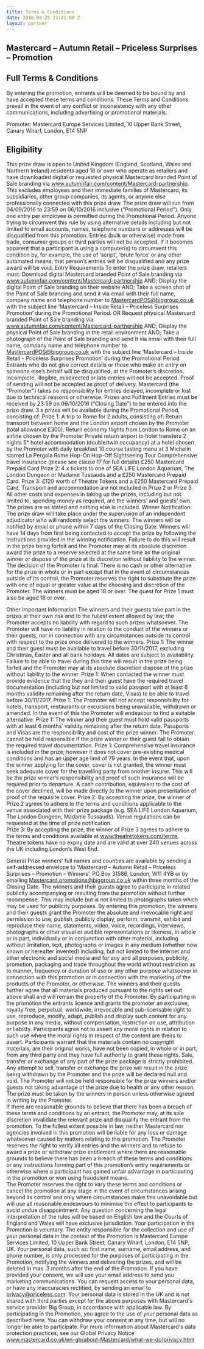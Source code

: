 ```yaml
---
title: Terms & Conditions
date: 2016-08-25 21:41:00 Z
layout: partner
---
```


## Mastercard – Autumn Retail – Priceless Surprises – Promotion

## Full Terms & Conditions

By entering the promotion, entrants will be deemed to be bound by and have accepted these terms and conditions. These Terms and Conditions prevail in the event of any conflict or inconsistency with any other communications, including advertising or promotional materials.

Promoter: Mastercard Europe Services Limited, 10 Upper Bank Street, Canary Wharf, London, E14 5NP

## Eligibility

This prize draw is open to United Kingdom (England, Scotland, Wales and Northern Ireland) residents aged 18 or over who operate as retailers and have downloaded digital or requested physical Mastercard branded Point of Sale branding via www.autumnfair.com/content/Mastercard-partnership. This excludes employees and their immediate families of Mastercard, its subsidiaries, other group companies, its agents, or anyone else professionally connected with this prize draw.
The prize draw will run from 04/09/2016 to 23:59 on 06/10/2016 inclusive (“Promotional Period”).
Only one entry per employee is permitted during the Promotional Period. Anyone trying to circumvent this rule by using alternative details including but not limited to email accounts, names, telephone numbers or addresses will be disqualified from this promotion. Entries (bulk or otherwise) made from trade, consumer groups or third parties will not be accepted.  If it becomes apparent that a participant is using a computer(s) to circumvent this condition by, for example, the use of ‘script’, ‘brute force’ or any other automated means, that person’s entries will be disqualified and any prize award will be void.
Entry Requirements
To enter the prize draw, retailers must:
Download digital Mastercard branded Point of Sale branding via www.autumnfair.com/content/Mastercard-partnership AND;
Display the digital Point of Sale branding on their website AND;
Take a screen shot of the Point of Sale branding and send it via email with their full name, company name and telephone number to MastercardPOS@biggroup.co.uk with the subject line ‘Mastercard – Inside Retail – Priceless Surprises Promotion’ during the Promotional Period. 
OR
Request physical Mastercard branded Point of Sale branding via www.autumnfair.com/content/Mastercard-partnership AND;
Display the physical Point of Sale branding in the retail environment AND;
Take a photograph of the Point of Sale branding and send it via email with their full name, company name and telephone number to MastercardPOS@biggroup.co.uk with the subject line ‘Mastercard – Inside Retail – Priceless Surprises Promotion’ during the Promotional Period. 
Entrants who do not give correct details or those who make an entry on someone else’s behalf will be disqualified, at the Promoter’s discretion. 
Incomplete, illegible, misdirected or late entries will not be accepted. Proof of sending will not be accepted as proof of delivery.  Mastercard (the “Promoter”) takes no responsibility for entries delayed, incomplete or lost due to technical reasons or otherwise.
Prizes and Fulfilment
Entries must be received by 23:59 on 06/10/2016 (“Closing Date”) to be entered into the prize draw. 
3 x prizes will be available during the Promotional Period, consisting of:
Prize 1: A trip to Rome for 2 adults, consisting of:
Return transport between home and the London airport chosen by the Promoter (total allowance £300).
Return economy flights from London to Rome on an airline chosen by the Promoter
Private return airport to hotel transfers
2 nights 5* hotel accommodation (double/twin occupancy) at a hotel chosen by the Promoter with daily breakfast 
10 course tasting menu at 3 Michelin starred La Pergola 
Rome Hop-On Hop-Off Sightseeing Tour 
Comprehensive travel insurance (please see clause 17 for full details) 
£250 Mastercard Prepaid Card
Prize 2: 4 x tickets to one of SEA LIFE London Aquarium, The London Dungeon or Madame Tussauds and a £250 Mastercard Prepaid Card. 
Prize 3: £120 worth of Theatre Tokens and a £250 Mastercard Prepaid Card. 
Transport and accommodation are not included in Prize 2 or Prize 3. All other costs and expenses in taking up the prizes, including but not limited to, spending money as required, are the winners’ and guests’ own. The prizes are as stated and nothing else is included.
Winner Notification: The prize draw will take place under the supervision of an independent adjudicator who will randomly select the winners. The winners will be notified by email or phone within 7 days of the Closing Date. Winners will have 14 days from first being contacted to accept the prize by following the instructions provided in the winning notification. Failure to do this will result in the prize being forfeit and the Promoter may at its absolute discretion award the prize to a reserve selected at the same time as the original winner or dispose of the prize at its discretion without liability to the winner. The decision of the Promoter is final. 
There is no cash or other alternative for the prize in whole or in part except that in the event of circumstances outside of its control, the Promoter reserves the right to substitute the prize with one of equal or greater value at the choosing and discretion of the Promoter.
The winners must be aged 18 or over. The guest for Prize 1 must also be aged 18 or over. 

Other Important Information
The winners and their guests take part in the prizes at their own risk and to the fullest extent allowed by law; the Promoter accepts no liability with regard to such prizes whatsoever. The Promoter will have no liability in relation to the conduct of the winners or their guests, nor in connection with any circumstances outside its control with respect to the prize once delivered to the winners. 
Prize 1: The winner and their guest must be available to travel before 30/11/2017, excluding Christmas, Easter and all bank holidays. All dates are subject to availability. Failure to be able to travel during this time will result in the prize being forfeit and the Promoter may at its absolute discretion dispose of the prize without liability to the winner.
Prize 1: When contacted the winner must provide evidence that the they and their guest have the required travel documentation (including but not limited to valid passport with at least 6 months validity remaining after the return date, Visas) to be able to travel before 30/11/2017.
Prize 1: The Promoter will not accept responsibility for hotels, transport, restaurants or excursions being unavailable, withdrawn or amended. In the event of this the Promoter will endeavour to find a suitable alternative.
Prize 1: The winner and their guest must hold valid passports with at least 6 months’ validity remaining after the return date. Passports and Visas are the responsibility and cost of the prize winner. The Promoter cannot be held responsible if the prize winner or their guest fail to obtain the required travel documentation. 
Prize 1: Comprehensive travel insurance is included in the prize; however it does not cover pre-existing medical conditions and has an upper age limit of 79 years. In the event that, upon the winner applying for the cover, cover is not granted, the winner must seek adequate cover for the travelling party from another insurer. This will be the prize winner’s responsibility and proof of such insurance will be required prior to departure. A cash contribution, equivalent to the cost of the cover declined, will be made directly to the winner upon presentation of proof of the requisite cover.
Prize 2: By accepting the prize, the winner of Prize 2 agrees to adhere to the terms and conditions applicable to the venue associated with their prize package (e.g. SEA LIFE London Aquarium, The London Dungeon, Madame Tussauds).  Venue regulations can be requested at the time of prize notification.  
Prize 3: By accepting the prize, the winner of Prize 3 agrees to adhere to the terms and conditions available at www.theatretokens.com/terms. Theatre tokens have no expiry date and are valid at over 240 venues across the UK including London’s West End. 

General
Prize winners’ full names and counties are available by sending a self-addressed envelope to ‘Mastercard – Autumn Retail – Priceless Surprises – Promotion – Winners’, PO Box 31586, London, W11 4YB or by emailing Mastercard.promotions@biggroup.co.uk within three months of the Closing Date.
The winners and their guests agree to participate in related publicity accompanying or resulting from the promotion without further recompense. This may include but is not limited to photographs taken which may be used for publicity purposes. By entering this promotion, the winners and their guests grant the Promoter the absolute and irrevocable right and permission to use, publish, publicly display, perform, transmit, exhibit and reproduce their name, statements, video, voice, recordings, interviews, photographs or other visual or audible representations or likeness, in whole or in part, individually or in conjunction with other material, including without limitation, text, photographs or images in any medium (whether now known or hereafter invented) including, but not limited to the internet and other electronic and social media and for any and all purposes, publicity, promotion, packaging and trade throughout the world without restriction as to manner, frequency or duration of use or any other purpose whatsoever in connection with this promotion or in connection with the marketing of the products of the Promoter, or otherwise. The winners and their guests further agree that all materials produced pursuant to the rights set out above shall and will remain the property of the Promoter. 
By participating in the promotion the entrants licence and grants the promoter an exclusive, royalty free, perpetual, worldwide, irrevocable and sub-licensable right to use, reproduce, modify, adapt, publish and display such content for any purpose in any media, without compensation, restriction on use, attribution or liability. Participants agree not to assert any moral rights in relation to such use where the moral rights in respect of the content are theirs to assert. Participants warrant that the materials contain no copyright materials, are their original works, have not been copied, in whole or in part, from any third party and they have full authority to grant these rights.
Sale, transfer or exchange of any part of the prize package is strictly prohibited.  Any attempt to sell, transfer or exchange the prize will result in the prize being withdrawn by the Promoter and the prize will be declared null and void.
The Promoter will not be held responsible for the prize winners and/or guests not taking advantage of the prize due to health or any other reason.
The prize must be taken by the winners in person unless otherwise agreed in writing by the Promoter.  
If there are reasonable grounds to believe that there has been a breach of these terms and conditions by an entrant, the Promoter may, at its sole discretion invalidate the relevant prize and disqualify the entrant from the promotion.
To the fullest extent possible in law, neither Mastercard nor agencies involved in this promotion will be liable for any loss or damage whatsoever caused by matters relating to this promotion.
The Promoter reserves the right to verify all entries and the winners and to refuse to award a prize or withdraw prize entitlement where there are reasonable grounds to believe there has been a breach of these terms and conditions or any instructions forming part of this promotion’s entry requirements or otherwise where a participant has gained unfair advantage in participating in the promotion or won using fraudulent means.  
The Promoter reserves the right to vary these terms and conditions or cancel the promotion at any stage in the event of circumstances arising beyond its control and only where circumstances make this unavoidable but will use all reasonable endeavours to minimise the effect to participants to avoid undue disappointment.
Any question concerning the legal interpretation of the rules will be based on English law and the Courts of England and Wales will have exclusive jurisdiction.
Your participation in the Promotion is voluntary. The entity responsible for the collection and use of your personal data in the context of the Promotion is Mastercard Europe Services Limited, 10 Upper Bank Street, Canary Wharf, London, E14 5NP, UK. Your personal data, such as: first name, surname, email address, and phone number, is only processed for the purposes of participating in the Promotion, notifying the winners and delivering the prizes, and will be deleted in max. 3 months after the end of the Promotion. If you have provided your consent, we will use your email address to send you marketing communications.
You can request access to your personal data, or have any inaccuracies rectified, by sending an email to privacy@priceless.com. Your personal data is stored in the UK and is not shared with third parties except for the above purposes with Mastercard's service provider Big Group, in accordance with applicable law. By participating in the Promotion, you agree to the use of your personal data as described here. You can withdraw your consent at any time, but will no longer be able to participate.
For more information about Mastercard's data protection practices, see our Global Privacy Notice www.mastercard.co.uk/en-gb/about-Mastercard/what-we-do/privacy.html 
